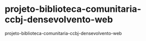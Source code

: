 # projeto-biblioteca-comunitaria-ccbj-densevolvento-web
projeto-biblioteca-comunitaria-ccbj-densevolvento-web
